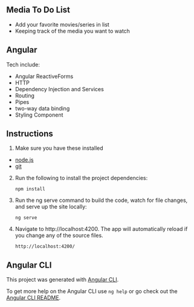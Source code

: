 ## Media To Do List

- Add your favorite movies/series in list 
- Keeping track of the media you want to watch


## Angular

Tech include:

- Angular ReactiveForms
- HTTP
- Dependency Injection and Services
- Routing
- Pipes
- two-way data binding
- Styling Component

## Instructions

1. Make sure you have these installed

- [node.js](http://nodejs.org/)
- [git](http://git-scm.com/)

2. Run the following to install the project dependencies:

   `npm install`

3. Run the ng serve command to build the code, watch for file changes, and serve up the site locally:

   `ng serve`

4. Navigate to http://localhost:4200. The app will automatically reload if you change any of the source files.

   `http://localhost:4200/`

## Angular CLI

This project was generated with [Angular CLI](https://github.com/angular/angular-cli).

To get more help on the Angular CLI use `ng help` or go check out the [Angular CLI README](https://github.com/angular/angular-cli/blob/master/README.md).
